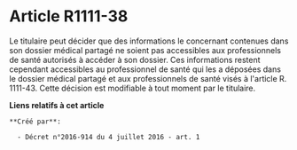 # Article R1111-38

Le titulaire peut décider que des informations le concernant contenues dans son dossier médical partagé ne soient pas
accessibles aux professionnels de santé autorisés à accéder à son dossier. Ces informations restent cependant accessibles au
professionnel de santé qui les a déposées dans le dossier médical partagé et aux professionnels de santé visés à l'article R.
1111-43. Cette décision est modifiable à tout moment par le titulaire.

**Liens relatifs à cet article**

	**Créé par**:

	  - Décret n°2016-914 du 4 juillet 2016 - art. 1
